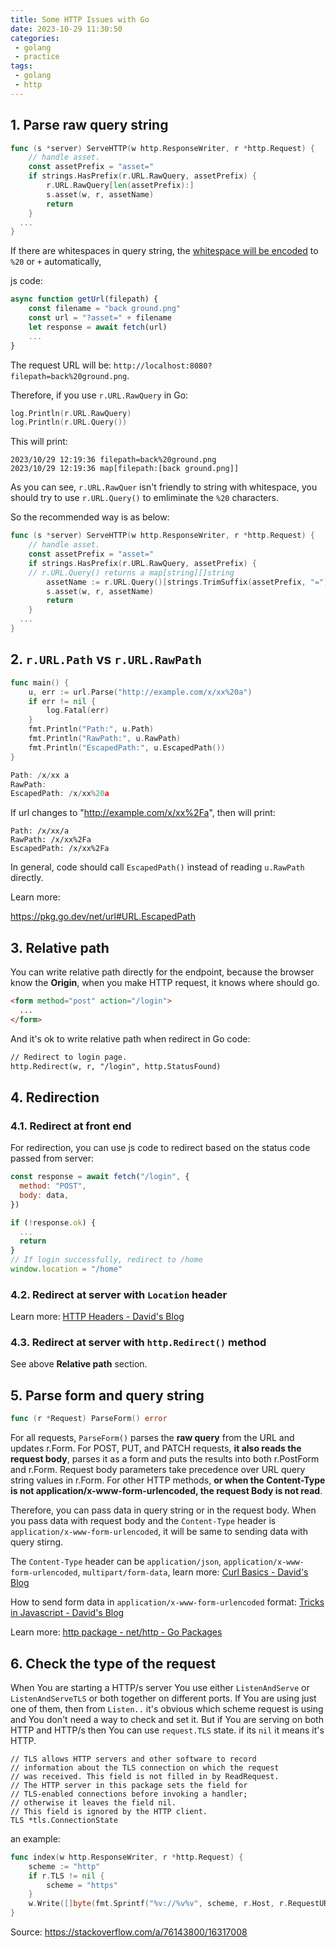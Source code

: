 ```yaml
---
title: Some HTTP Issues with Go
date: 2023-10-29 11:30:50
categories:
 - golang
 - practice
tags:
 - golang
 - http
---
```


## 1. Parse raw query string 

```go
func (s *server) ServeHTTP(w http.ResponseWriter, r *http.Request) {
	// handle asset.
	const assetPrefix = "asset="
	if strings.HasPrefix(r.URL.RawQuery, assetPrefix) {
		r.URL.RawQuery[len(assetPrefix):]
		s.asset(w, r, assetName)
		return
	}
  ...
}
```

If there are whitespaces in query string, the [whitespace will be encoded](https://stackoverflow.com/a/1211256/16317008) to `%20` or `+` automatically, 

js code:

```javascript
async function getUrl(filepath) {
    const filename = "back ground.png"
    const url = "?asset=" + filename
    let response = await fetch(url)
    ...
}
```

The request URL will be: `http://localhost:8080?filepath=back%20ground.png`. 

Therefore, if you use `r.URL.RawQuery` in Go:

```go
log.Println(r.URL.RawQuery)
log.Println(r.URL.Query())
```

This will print:

```
2023/10/29 12:19:36 filepath=back%20ground.png
2023/10/29 12:19:36 map[filepath:[back ground.png]]
```

As you can see, `r.URL.RawQuer` isn't friendly to string with whitespace, you should try to use `r.URL.Query()` to emliminate the `%20` characters. 

So the recommended way is as below:

```go
func (s *server) ServeHTTP(w http.ResponseWriter, r *http.Request) {
	// handle asset.
	const assetPrefix = "asset="
	if strings.HasPrefix(r.URL.RawQuery, assetPrefix) {
    // r.URL.Query() returns a map[string][]string
		assetName := r.URL.Query()[strings.TrimSuffix(assetPrefix, "=")][0]
		s.asset(w, r, assetName)
		return
	}
  ...
}
```

## 2. `r.URL.Path` vs `r.URL.RawPath`

```go
func main() {
	u, err := url.Parse("http://example.com/x/xx%20a")
	if err != nil {
		log.Fatal(err)
	}
	fmt.Println("Path:", u.Path)
	fmt.Println("RawPath:", u.RawPath)
	fmt.Println("EscapedPath:", u.EscapedPath())
}
```

```go
Path: /x/xx a
RawPath: 
EscapedPath: /x/xx%20a
```

If url changes to "http://example.com/x/xx%2Fa", then will print:

```
Path: /x/xx/a
RawPath: /x/xx%2Fa
EscapedPath: /x/xx%2Fa
```

In general, code should call `EscapedPath()` instead of reading `u.RawPath` directly. 

Learn more: 

https://pkg.go.dev/net/url#URL.EscapedPath

## 3. Relative path

You can write relative path directly for the endpoint, because the browser know the **Origin**, when you make HTTP request, it knows where should go.

```html
<form method="post" action="/login">
  ...
</form>
```

And it's ok to write relative path when redirect in Go code:

```html
// Redirect to login page.
http.Redirect(w, r, "/login", http.StatusFound)
```

## 4. Redirection

### 4.1. Redirect at front end

For redirection, you can use js code to redirect based on the status code passed from server:

```js
const response = await fetch("/login", {
  method: "POST",
  body: data,
})

if (!response.ok) {
  ...
  return
}
// If login successfully, redirect to /home
window.location = "/home"
```

### 4.2. Redirect at server with `Location` header

Learn more: [HTTP Headers - David's Blog](https://davidzhu.xyz/post/http/001-http-headers/)

### 4.3. Redirect at server with `http.Redirect()` method

See above **Relative path** section.

## 5. Parse form and query string

```go
func (r *Request) ParseForm() error
```

For all requests, `ParseForm()` parses the **raw query** from the URL and updates r.Form. For POST, PUT, and PATCH requests, **it also reads the request body**, parses it as a form and puts the results into both r.PostForm and r.Form. Request body parameters take precedence over URL query string values in r.Form. For other HTTP methods, **or when the Content-Type is not application/x-www-form-urlencoded, the request Body is not read**. 

Therefore, you can pass data in query string or in the request body. When you pass data with request body and the `Content-Type` header is `application/x-www-form-urlencoded`, it will be same to sending data with query stirng. 

The `Content-Type` header can be `application/json`, `application/x-www-form-urlencoded`, `multipart/form-data`, learn more: [Curl Basics - David's Blog](https://davidzhu.xyz/post/cs-basics/017-curl/) 

How to send form data in `application/x-www-form-urlencoded` format: [Tricks in Javascript - David's Blog](https://davidzhu.xyz/post/js/practice/001-tricks/#4-send-username-and-password-form)

Learn more: [http package - net/http - Go Packages](https://pkg.go.dev/net/http#Request.ParseForm)

## 6. Check the type of the request

When You are starting a HTTP/s server You use either `ListenAndServe` or `ListenAndServeTLS` or both together on different ports. If You are using just one of them, then from `Listen..` it's obvious which scheme request is using and You don't need a way to check and set it. But if You are serving on both HTTP and HTTP/s then You can use `request.TLS` state. if its `nil` it means it's HTTP.

```golang
// TLS allows HTTP servers and other software to record
// information about the TLS connection on which the request
// was received. This field is not filled in by ReadRequest.
// The HTTP server in this package sets the field for
// TLS-enabled connections before invoking a handler;
// otherwise it leaves the field nil.
// This field is ignored by the HTTP client.
TLS *tls.ConnectionState
```

an example:

```go
func index(w http.ResponseWriter, r *http.Request) {
    scheme := "http"
    if r.TLS != nil {
        scheme = "https"
    }
    w.Write([]byte(fmt.Sprintf("%v://%v%v", scheme, r.Host, r.RequestURI)))
}
```

Source: https://stackoverflow.com/a/76143800/16317008
